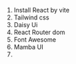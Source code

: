 1. Install React by vite
2. Tailwind css
3. Daisy Ui
4. React Router dom
5. Font Awesome
6. Mamba UI
7.